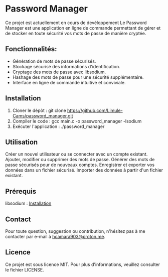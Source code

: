 # Password Manager

Ce projet est actuellement en cours de devéloppement
Le Password Manager est une application en ligne de commande permettant de gérer et de stocker en toute sécurité vos mots de passe de manière cryptée.

## Fonctionnalités:

- Génération de mots de passe sécurisés.
- Stockage sécurisé des informations d'identification.
- Cryptage des mots de passe avec libsodium.
- Hashage des mots de passe pour une sécurité supplémentaire.
- Interface en ligne de commande intuitive et conviviale.

## Installation
1. Cloner le dépôt : git clone https://github.com/Limule-Cams/password_manager.git
2. Compiler le code : gcc main.c -o password_manager -lsodium
3. Exécuter l'application : ./password_manager

## Utilisation
Créer un nouvel utilisateur ou se connecter avec un compte existant.
Ajouter, modifier ou supprimer des mots de passe.
Générer des mots de passe sécurisés pour de nouveaux comptes.
Enregistrer et exporter vos données dans un fichier sécurisé.
Importer des données à partir d'un fichier existant.

## Prérequis
libsodium : [Installation](https://libsodium.gitbook.io/doc/installation)

## Contact

Pour toute question, suggestion ou contribution, n'hésitez pas à me contacter par e-mail à [hcamara903@proton.me](mailto:hcamara903@proton.me).

## Licence
Ce projet est sous licence MIT. Pour plus d'informations, veuillez consulter le fichier LICENSE.
